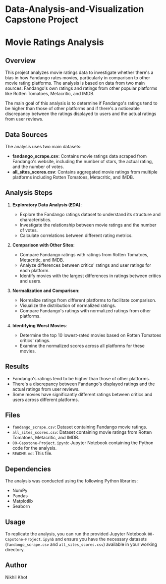 # Data-Analysis-and-Visualization Capstone Project
# Movie Ratings Analysis

## Overview
This project analyzes movie ratings data to investigate whether there's a bias in how Fandango rates movies, particularly in comparison to other movie rating platforms. The analysis is based on data from two main sources: Fandango's own ratings and ratings from other popular platforms like Rotten Tomatoes, Metacritic, and IMDB.

The main goal of this analysis is to determine if Fandango's ratings tend to be higher than those of other platforms and if there's a noticeable discrepancy between the ratings displayed to users and the actual ratings from user reviews.

## Data Sources
The analysis uses two main datasets:
- **fandango_scrape.csv**: Contains movie ratings data scraped from Fandango's website, including the number of stars, the actual rating, and the number of votes.
- **all_sites_scores.csv**: Contains aggregated movie ratings from multiple platforms including Rotten Tomatoes, Metacritic, and IMDB.

## Analysis Steps
1. **Exploratory Data Analysis (EDA)**:
   - Explore the Fandango ratings dataset to understand its structure and characteristics.
   - Investigate the relationship between movie ratings and the number of votes.
   - Calculate correlations between different rating metrics.

2. **Comparison with Other Sites**:
   - Compare Fandango ratings with ratings from Rotten Tomatoes, Metacritic, and IMDB.
   - Analyze differences between critics' ratings and user ratings for each platform.
   - Identify movies with the largest differences in ratings between critics and users.

3. **Normalization and Comparison**:
   - Normalize ratings from different platforms to facilitate comparison.
   - Visualize the distribution of normalized ratings.
   - Compare Fandango's ratings with normalized ratings from other platforms.

4. **Identifying Worst Movies**:
   - Determine the top 10 lowest-rated movies based on Rotten Tomatoes critics' ratings.
   - Examine the normalized scores across all platforms for these movies.

## Results
- Fandango's ratings tend to be higher than those of other platforms.
- There's a discrepancy between Fandango's displayed ratings and the actual ratings from user reviews.
- Some movies have significantly different ratings between critics and users across different platforms.

## Files
- `fandango_scrape.csv`: Dataset containing Fandango movie ratings.
- `all_sites_scores.csv`: Dataset containing movie ratings from Rotten Tomatoes, Metacritic, and IMDB.
- `00-Capstone-Project.ipynb`: Jupyter Notebook containing the Python code for the analysis.
- `README.md`: This file.

## Dependencies
The analysis was conducted using the following Python libraries:
- NumPy
- Pandas
- Matplotlib
- Seaborn

## Usage
To replicate the analysis, you can run the provided Jupyter Notebook `00-Capstone-Project.ipynb` and ensure you have the necessary datasets (`fandango_scrape.csv` and `all_sites_scores.csv`) available in your working directory.

## Author
Nikhil Khot



